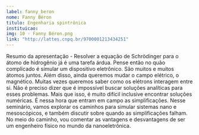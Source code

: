 ```yaml
---
label: fanny_beron
nome: Fanny Béron
titulo: Engenharia spintrônica
instituicao:
img: 10 - Fanny Béron.png
link: "http://lattes.cnpq.br/9700001213434251"
---
```


Resumo da apresentação - Resolver a equação de Schrödinger para o átomo de hidrogênio já é uma tarefa árdua. Pense então no quão complicado é simular um dispositivo eletrônico. 
São muitos e muitos átomos juntos. Além disso, ainda queremos mudar o campo elétrico, o magnético. Muitas vezes queremos saber como os elétrons interagem entre si. Não é 
preciso dizer que é impossível buscar soluções analíticas para esses problemas. Mais que isso, é muito difícil inclusive encontrar soluções numéricas. É nessa hora que entram 
em campo as simplificações. Nesse seminário, vamos explorar os caminhos para simular sistemas nano e mesoscópicos, e também discutir sobre quando as simplificações falham. 
No meio do caminho, vou comentar as vantagens e desvantagens de ser um engenheiro físico no mundo da nanoeletrônica.
